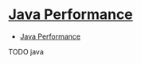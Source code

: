 # [Java Performance](http://tutorials.jenkov.com/java-performance/index.html)

- [Java Performance](#java-performance)











TODO java